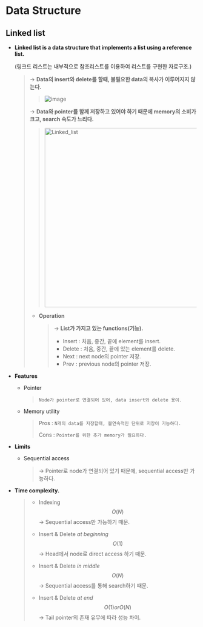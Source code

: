 # Data Structure

## Linked list

- **Linked list is a data structure that implements a list using a reference list.**
  <br>

  (링크드 리스트는 내부적으로 참조리스트를 이용하여 리스트를 구현한 자료구조.)

  > → **Data의 insert와 delete를 할때, 불필요한 data의 복사가 이루어지지 않는다.**
  >
  > > ![image](https://user-images.githubusercontent.com/23169707/66320304-8e48af00-e959-11e9-8dc1-86f397572fc7.png)
  >
  > → **Data와 pointer를 함께 저장하고 있어야 하기 때문에 memory의 소비가 크고, search 속도가 느리다.**
  >
  > > <img width="473" alt="Linked_list" src="https://user-images.githubusercontent.com/23169707/66320281-82f58380-e959-11e9-8da5-dfce7a1b45ed.png">
  >
  > * **Operation**
  >
  >   > → **List가 가지고 있는 functions(기능).**
  >   >
  >   > - Insert : 처음, 중간, 끝에 element를 insert.
  >   > - Delete : 처음, 중간, 끝에 있는 element를 delete.
  >   > - Next : next node의 pointer 저장.
  >   > - Prev : previous node의 pointer 저장.

- **Features**

  - Pointer

    >  `Node가 pointer로 연결되어 있어, data insert와 delete 용이.`

  - Memory utility

    > Pros : `N개의 data를 저장할때, 불연속적인 단위로 저장이 가능하다.` 
    >
    > Cons : `Pointer를 위한 추가 memory가 필요하다.`

- **Limits**

  - Sequential access

    > → Pointer로 node가 연결되어 있기 때문에, sequential access만 가능하다.

- **Time complexity.**

  > - Indexing
  >   $$
  >   O(N)
  >   $$
  >   → Sequential access만 가능하기 때문.
  >
  > - Insert & Delete *at beginning*
  >   $$
  >   O(1)
  >   $$
  >   → Head에서 node로 direct access 하기 때문.
  >
  > - Insert & Delete *in middle*
  >   $$
  >   O(N)
  >   $$
  >   → Sequential access를 통해 search하기 때문.
  >
  > - Insert & Delete *at end*
  >   $$
  >   O(1) or O(N)
  >   $$
  >   → Tail pointer의 존재 유무에 따라 성능 차이.

